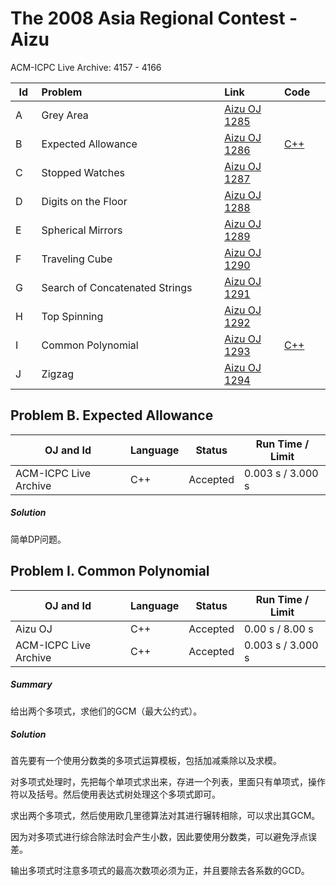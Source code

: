 # The 2008 Asia Regional Contest - Aizu

ACM-ICPC Live Archive: 4157 - 4166

<table>
<thead>
<th width='40px' align='center'>Id</th>
<th width='500px' align='left'>Problem</th>
<th width='130px' align='left'>Link</th>
<th width='80px' align='left'>Code</th>
</thead>
<tbody>
<tr><td>A</td>   <td>Grey Area</td>   <td><a href='http://judge.u-aizu.ac.jp/onlinejudge/description.jsp?id=1285'>Aizu OJ 1285</a></td>   <td></td>   </tr>
<tr><td>B</td>   <td>Expected Allowance</td>   <td><a href='http://judge.u-aizu.ac.jp/onlinejudge/description.jsp?id=1286'>Aizu OJ 1286</a></td>   <td><a href='4158.cpp'>C++</a></td>   </tr>
<tr><td>C</td>   <td>Stopped Watches</td>   <td><a href='http://judge.u-aizu.ac.jp/onlinejudge/description.jsp?id=1287'>Aizu OJ 1287</a></td>   <td></td>   </tr>
<tr><td>D</td>   <td>Digits on the Floor</td>   <td><a href='http://judge.u-aizu.ac.jp/onlinejudge/description.jsp?id=1288'>Aizu OJ 1288</a></td>   <td></td>   </tr>
<tr><td>E</td>   <td>Spherical Mirrors</td>   <td><a href='http://judge.u-aizu.ac.jp/onlinejudge/description.jsp?id=1289'>Aizu OJ 1289</a></td>   <td></td>   </tr>
<tr><td>F</td>   <td>Traveling Cube</td>   <td><a href='http://judge.u-aizu.ac.jp/onlinejudge/description.jsp?id=1290'>Aizu OJ 1290</a></td>   <td></td>   </tr>
<tr><td>G</td>   <td>Search of Concatenated Strings</td>   <td><a href='http://judge.u-aizu.ac.jp/onlinejudge/description.jsp?id=1291'>Aizu OJ 1291</a></td>   <td></td>   </tr>
<tr><td>H</td>   <td>Top Spinning</td>   <td><a href='http://judge.u-aizu.ac.jp/onlinejudge/description.jsp?id=1292'>Aizu OJ 1292</a></td>   <td></td>   </tr>
<tr><td>I</td>   <td>Common Polynomial</td>   <td><a href='http://judge.u-aizu.ac.jp/onlinejudge/description.jsp?id=1293'>Aizu OJ 1293</a></td>   <td><a href='4165.cpp'>C++</a></td>   </tr>
<tr><td>J</td>   <td>Zigzag</td>   <td><a href='http://judge.u-aizu.ac.jp/onlinejudge/description.jsp?id=1294'>Aizu OJ 1294</a></td>   <td></td>   </tr>
</tbody>
</table>


## Problem B. Expected Allowance


OJ and Id							| Language	| Status        | Run Time / Limit            |
-----------------------				| --------	| ------------- | -------------               |
ACM-ICPC Live Archive 				| C++		| Accepted		| 0.003 s / 3.000 s           |

##### Solution
简单DP问题。 




## Problem I. Common Polynomial


OJ and Id							| Language	| Status        | Run Time / Limit            |
-----------------------				| --------	| ------------- | -------------               |
Aizu OJ								| C++		| Accepted		| 0.00 s / 8.00 s             |
ACM-ICPC Live Archive 				| C++		| Accepted		| 0.003 s / 3.000 s           |


##### Summary
给出两个多项式，求他们的GCM（最大公约式）。 

##### Solution

首先要有一个使用分数类的多项式运算模板，包括加减乘除以及求模。

对多项式处理时，先把每个单项式求出来，存进一个列表，里面只有单项式，操作符以及括号。然后使用表达式树处理这个多项式即可。

求出两个多项式，然后使用欧几里德算法对其进行辗转相除，可以求出其GCM。

因为对多项式进行综合除法时会产生小数，因此要使用分数类，可以避免浮点误差。

输出多项式时注意多项式的最高次数项必须为正，并且要除去各系数的GCD。 

